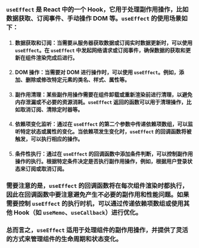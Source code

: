 ### `useEffect` 是 React 中的一个 Hook，它用于处理副作用操作，比如数据获取、订阅事件、手动操作 DOM 等。`useEffect` 的使用场景如下：

1. #### **数据获取和订阅**：当需要从服务器获取数据或订阅实时数据更新时，可以使用 `useEffect`。在 `useEffect` 中发起网络请求或订阅事件，确保数据的获取和更新在组件渲染完成后进行。

2. #### **DOM 操作**：当需要对 DOM 进行操作时，可以使用 `useEffect`。例如，添加、删除或修改特定元素的类名、样式、属性等。

3. #### **副作用清理**：某些副作用操作需要在组件卸载或重新渲染前进行清理，以避免内存泄漏或不必要的资源消耗。`useEffect` 返回的函数可以用于清理操作，比如取消订阅、清除定时器等。

4. #### **依赖项变化监听**：通过在 `useEffect` 的第二个参数中传递依赖项数组，可以监听特定状态或属性的变化。当依赖项发生变化时，`useEffect` 的回调函数将被触发，可以执行相应的操作。

5. #### **条件性执行**：通过在 `useEffect` 的回调函数中添加条件判断，可以控制副作用操作的执行。根据特定条件决定是否执行副作用操作，例如，根据用户登录状态来订阅或取消订阅。

### 需要注意的是，`useEffect` 的回调函数将在每次组件渲染时都执行，因此在回调函数中要注意避免产生不必要的副作用和性能问题。如果需要控制 `useEffect` 的执行时机，可以通过传递依赖项数组或使用其他 Hook（如 `useMemo`、`useCallback`）进行优化。

### 总而言之，`useEffect` 适用于处理组件的副作用操作，并提供了灵活的方式来管理组件的生命周期和状态变化。